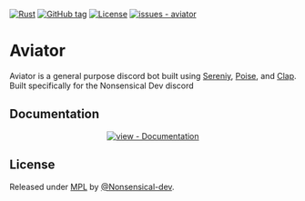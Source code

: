 


[![Rust](https://github.com/Nonsensical-dev/aviator/workflows/Rust/badge.svg)](https://github.com/Nonsensical-dev/aviator/actions?query=workflow:"Rust")
[![GitHub tag](https://img.shields.io/github/tag/Nonsensical-dev/aviator?include_prereleases=&sort=semver&color=blue)](https://github.com/Nonsensical-dev/aviator/releases/)
[![License](https://img.shields.io/badge/License-MPL-blue)](#license)
[![issues - aviator](https://img.shields.io/github/issues/Nonsensical-dev/aviator)](https://github.com/Nonsensical-dev/aviator/issues)

# Aviator

Aviator is a general purpose discord bot built using [Sereniy](https://github.com/serenity-rs/serenity), [Poise](https://github.com/serenity-rs/poise), and [Clap](https://github.com/clap-rs/clap). Built specifically for the Nonsensical Dev discord

<div align="center">





</div>

## Documentation

<div align="center">

[![view - Documentation](https://img.shields.io/badge/view-Documentation-blue?style=for-the-badge)](/docs/ "Go to project documentation")

</div>


## License

Released under [MPL](/LICENSE) by [@Nonsensical-dev](https://github.com/Nonsensical-dev).